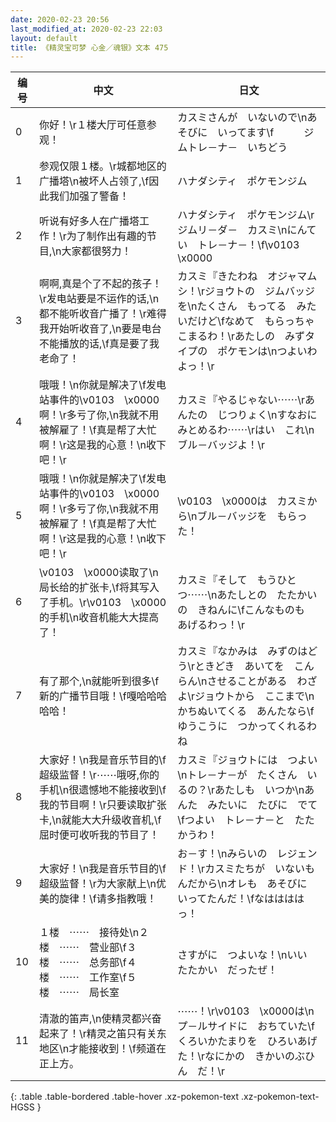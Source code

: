 ```yaml
---
date: 2020-02-23 20:56
last_modified_at: 2020-02-23 22:03
layout: default
title: 《精灵宝可梦 心金／魂银》文本 475
---
```

| 编号 | 中文 | 日文 |
| ---- | ---- | ---- |
| 0 | 你好！\r１楼大厅可任意参观！ | カスミさんが　いないので\nあそびに　いってます\f　　　ジムトレ－ナ－　いちどう |
| 1 | 参观仅限１楼。\r城都地区的广播塔\n被坏人占领了,\f因此我们加强了警备！ | ハナダシティ　ポケモンジム |
| 2 | 听说有好多人在广播塔工作！\r为了制作出有趣的节目,\n大家都很努力！ | ハナダシティ　ポケモンジム\rジムリ－ダ－　カスミ\nにんてい　トレ－ナ－！\f\v0103　\x0000 |
| 3 | 啊啊,真是个了不起的孩子！\r发电站要是不运作的话,\n都不能听收音广播了！\r难得我开始听收音了,\n要是电台不能播放的话,\f真是要了我老命了！ | カスミ『きたわね　オジャマムシ！\rジョウトの　ジムバッジを\nたくさん　もってる　みたいだけど\fなめて　もらっちゃ　こまるわ！\rあたしの　みずタイプの　ポケモンは\nつよいわよっ！\r |
| 4 | 哦哦！\n你就是解决了\f发电站事件的\v0103　\x0000啊！\r多亏了你,\n我就不用被解雇了！\f真是帮了大忙啊！\r这是我的心意！\n收下吧！\r | カスミ『やるじゃない⋯⋯\rあんたの　じつりょく\nすなおに　みとめるわ⋯⋯\rはい　これ\nブル－バッジよ！\r |
| 5 | 哦哦！\n你就是解决了\f发电站事件的\v0103　\x0000啊！\r多亏了你,\n我就不用被解雇了！\f真是帮了大忙啊！\r这是我的心意！\n收下吧！\r | \v0103　\x0000は　カスミから\nブル－バッジを　もらった！ |
| 6 | \v0103　\x0000读取了\n局长给的扩张卡,\f将其写入了手机。\r\v0103　\x0000的手机\n收音机能大大提高了！ | カスミ『そして　もうひとつ⋯⋯\nあたしとの　たたかいの　きねんに\fこんなものも　あげるわっ！\r |
| 7 | 有了那个,\n就能听到很多\f新的广播节目哦！\f嘎哈哈哈哈哈！ | カスミ『なかみは　みずのはどう\rときどき　あいてを　こんらん\nさせることがある　わざよ\rジョウトから　ここまで\nかちぬいてくる　あんたなら\fゆうこうに　つかってくれるわね |
| 8 | 大家好！\n我是音乐节目的\f超级监督！\r⋯⋯哦呀,你的手机\n很遗憾地不能接收到\f我的节目啊！\r只要读取扩张卡,\n就能大大升级收音机,\f屈时便可收听我的节目了！ | カスミ『ジョウトには　つよい\nトレ－ナ－が　たくさん　いるの？\rあたしも　いつか\nあんた　みたいに　たびに　でて\fつよい　トレ－ナ－と　たたかうわ！ |
| 9 | 大家好！\n我是音乐节目的\f超级监督！\r为大家献上\n优美的旋律！\f请多指教哦！ | お－す！\nみらいの　レジェンド！\rカスミたちが　いないもんだから\nオレも　あそびに　いってたんだ！\fなははははっ！ |
| 10 | １楼　⋯⋯　接待处\n２楼　⋯⋯　营业部\f３楼　⋯⋯　总务部\f４楼　⋯⋯　工作室\f５楼　⋯⋯　局长室 | さすがに　つよいな！\nいい　たたかい　だったぜ！ |
| 11 | 清澈的笛声,\n使精灵都兴奋起来了！\r精灵之笛只有关东地区\n才能接收到！\f频道在正上方。 | ⋯⋯！\r\v0103　\x0000は\nプ－ルサイドに　おちていた\fくろいかたまりを　ひろいあげた！\rなにかの　きかいのぶひん　だ！\r |
{: .table .table-bordered .table-hover .xz-pokemon-text .xz-pokemon-text-HGSS }